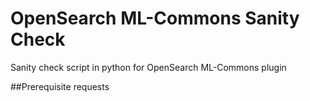 # OpenSearch ML-Commons Sanity Check
Sanity check script in python for OpenSearch ML-Commons plugin

##Prerequisite
requests

